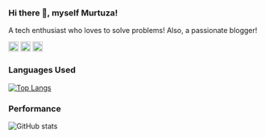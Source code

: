 ### Hi there 👋, myself Murtuza!
A tech enthusiast who loves to solve problems!
Also, a passionate blogger!


[<img src='https://cdn.jsdelivr.net/npm/simple-icons@4.5.0/icons/javascript.svg' height='20'>](https://www.javascript.com) <img src='https://cdn.jsdelivr.net/npm/simple-icons@4.5.0/icons/html5.svg' height='20'> <img src='https://cdn.jsdelivr.net/npm/simple-icons@4.5.0/icons/css3.svg' height='20'>


### Languages Used

[![Top Langs](https://github-readme-stats.vercel.app/api/top-langs/?username=murtuzaalisurti)](https://github.com/murtuzaalisurti)


### Performance

![GitHub stats](https://github-readme-stats.vercel.app/api?username=murtuzaalisurti&show_icons=true)  


